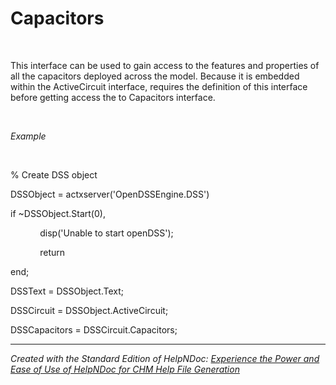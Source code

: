 # Capacitors

&nbsp;

This interface can be used to gain access to the features and properties of all the capacitors deployed across the model. Because it is embedded within the ActiveCircuit interface, requires the definition of this interface before getting access the to Capacitors interface.

&nbsp;

*Example*

&nbsp;

% Create DSS object

DSSObject = actxserver('OpenDSSEngine.DSS')

if ~DSSObject.Start(0),

&nbsp; &nbsp; &nbsp; &nbsp; &nbsp; &nbsp; disp('Unable to start openDSS');

&nbsp; &nbsp; &nbsp; &nbsp; &nbsp; &nbsp; return

end;

DSSText = DSSObject.Text;

DSSCircuit = DSSObject.ActiveCircuit;

DSSCapacitors = DSSCircuit.Capacitors;

***
_Created with the Standard Edition of HelpNDoc: [Experience the Power and Ease of Use of HelpNDoc for CHM Help File Generation](<https://www.helpndoc.com/feature-tour/create-chm-help-files/>)_
